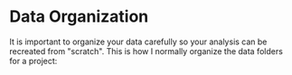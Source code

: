 # Data Organization

It is important to organize your data carefully so your analysis can be recreated from "scratch". This is how I normally organize the data folders for a project:
